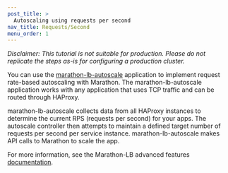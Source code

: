 ```yaml
---
post_title: >
  Autoscaling using requests per second
nav_title: Requests/Second
menu_order: 1
---
```


*Disclaimer: This tutorial is not suitable for production. Please do not replicate the steps as-is for configuring a production cluster.*

You can use the [marathon-lb-autoscale](https://github.com/mesosphere/marathon-lb-autoscale) application to implement request rate-based autoscaling with Marathon. The marathon-lb-autoscale application works with any application that uses TCP traffic and can be routed through HAProxy.

marathon-lb-autoscale collects data from all HAProxy instances to determine the current RPS (requests per second) for your apps. The autoscale controller then attempts to maintain a defined target number of requests per second per service instance. marathon-lb-autoscale makes API calls to Marathon to scale the app.

For more information, see the Marathon-LB advanced features [documentation](/docs/1.10/networking/marathon-lb/advanced/).